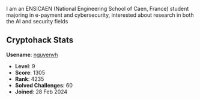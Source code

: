 I am an ENSICAEN (National Engineering School of Caen, France) student majoring in e-payment and cybersecurity, interested about research in both the AI and security fields

<!---
- 👋 Hi, I’m @hocnguyen12
- 👀 I’m interested in ...
- 🌱 I’m currently learning ...
- 💞️ I’m looking to collaborate on ...
- 📫 How to reach me ...
- 😄 Pronouns: ...
- ⚡ Fun fact: ...
--->
<!---
hocnguyen12/hocnguyen12 is a ✨ special ✨ repository because its `README.md` (this file) appears on your GitHub profile.
You can click the Preview link to take a look at your changes.
--->
## Cryptohack Stats

**Usename**: [nguyenvh](https://cryptohack.org/user/nguyenvh/)
- **Level**: 9
- **Score**: 1305
- **Rank**: 4235
- **Solved Challenges**: 60
- **Joined**: 28 Feb 2024
